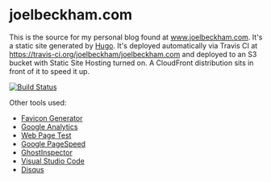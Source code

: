# joelbeckham.com

This is the source for my personal blog found at www.joelbeckham.com. It's a static site generated by [Hugo](https://gohugo.io/).
It's deployed automatically via Travis CI at https://travis-ci.org/joelbeckham/joelbeckham.com and deployed to an S3 bucket with Static Site Hosting turned on. A CloudFront distribution sits in front of it to speed it up.

[![Build Status](https://travis-ci.org/joelbeckham/joelbeckham.com.svg?branch=master)](https://travis-ci.org/joelbeckham/joelbeckham.com)


Other tools used:
* [Favicon Generator](http://www.favicon-generator.org/)
* [Google Analytics](https://analytics.google.com)
* [Web Page Test](http://www.webpagetest.org/)
* [Google PageSpeed](https://developers.google.com/speed/pagespeed/insights/)
* [GhostInspector](https://app.ghostinspector.com)
* [Visual Studio Code](https://code.visualstudio.com/)
* [Disqus](https://publishers.disqus.com/engage)
